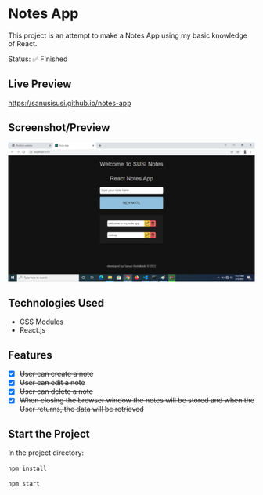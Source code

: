 # Notes App

This project is an attempt to make a Notes App using my basic knowledge of React.

Status: ✅ Finished


## Live Preview
https://sanusisusi.github.io/notes-app

## Screenshot/Preview
  ![note preview](https://github.com/sanusisusi/notes-app/blob/gh-pages/note%20preview.png)

## Technologies Used

- CSS Modules
- React.js

## Features

- [x] ~~User can create a note~~
- [x] ~~User can edit a note~~
- [x] ~~User can delete a note~~
- [x] ~~When closing the browser window the notes will be stored and when the User returns, the data will be retrieved~~

## Start the Project

In the project directory:

  `npm install`
  
  `npm start`
